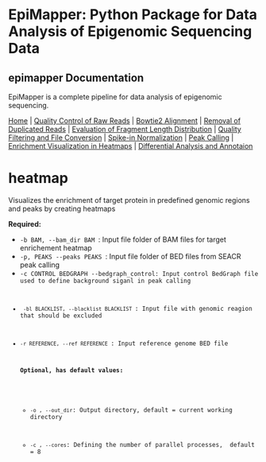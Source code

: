 # EpiMapper: Python Package for Data Analysis of Epigenomic Sequencing Data
## epimapper Documentation

EpiMapper is a complete pipeline for data analysis of epigenomic sequencing.

[Home](index.md) | [Quality Control of Raw Reads](docs/fastqc.md) | [Bowtie2 Alignment](docs/bowtie2_alignment.md) | [Removal of Duplicated Reads](docs/remove_duplicates.md) | [Evaluation of Fragment Length Distribution](docs/fragment_length.md) | [Quality Filtering and File Conversion](docs/filtering.md) | [Spike-in Normalization](docs/spike_in_calibration.md) | [Peak Calling](docs/peak_calling.md) | [Enrichment Visualization in Heatmaps](docs/heatmaps.md) | [Differential Analysis and Annotaion](docs/differential_analysis.md)


# heatmap
Visualizes the enrichment of target protein in predefined genomic regions and peaks by creating heatmaps



<p><strong>Required:</strong></p>
<ul>
  <li><code>-b BAM, --bam_dir BAM </code>: Input file folder of BAM files for target enrichement heatmap </li>

  <li><code>-p, PEAKS --peaks PEAKS </code>: Input file folder of  BED files from SEACR peak calling </li>

  <li><code>-c CONTROL BEDGRAPH --bedgraph_control: Input control BedGraph file used to define background siganl in peak calling </li>

  <li><code> -bl BLACKLIST, --blacklist BLACKLIST </code>: Input file with genomic reagion that should be excluded</li>

  <li><code>-r REFERENCE, --ref REFERENCE </code>: Input reference genome BED file </li>



<p><strong>Optional, has default values:</strong></p>
<ul>
  <li><code>-o , --out_dir</code>: Output directory, default = current working directory </li>
   
 <li><code>-c , --cores</code>: Defining the number of parallel processes,  default = 8 </li>

</ul>